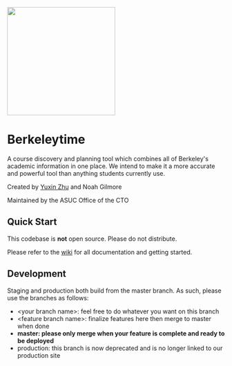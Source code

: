 <img src="https://s3-us-west-1.amazonaws.com/berkeleytime-static-prod/misc/illegal_bt_logo.png" height="250">

# Berkeleytime

A course discovery and planning tool which combines all of Berkeley's academic information in one place. We intend to make it a more accurate and powerful tool than anything students currently use.

Created by [Yuxin Zhu](http://yuxinzhu.com/) and Noah Gilmore

Maintained by the ASUC Office of the CTO


## Quick Start

This codebase is __not__ open source. Please do not distribute.

Please refer to the [wiki](https://github.com/asuc-octo/campanile/wiki) for all documentation and getting started.

## Development

Staging and production both build from the master branch. As such, please use the branches as follows:
- \<your branch name\>: feel free to do whatever you want on this branch
- \<feature branch name\>: finalize features here then merge to master when done
- **master: please only merge when your feature is complete and ready to be deployed**
- production: this branch is now deprecated and is no longer linked to our production site
